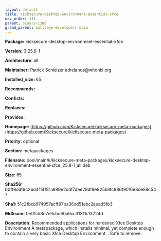 ```yaml
---
layout: default
title: kicksecure-desktop-environment-essential-xfce
nav_order: 115
parent: binary-i386
grand_parent: bullseye-developers main
---
```


**Package:** kicksecure-desktop-environment-essential-xfce

**Version:** 3:25.9-1

**Architecture:**  all

**Maintainer:**  Patrick Schleizer <adrelanos@whonix.org>

**Installed_size:**  65

**Recommends:**  

**Conficts:**  

**Replaces:**  

**Provides:**  

**Homepage:**  [https://github.com/Kicksecure/kicksecure-meta-packages](https://github.com/Kicksecure/kicksecure-meta-packages)

**Priority:**  optional

**Section:** metapackages

**Filename:**  pool/main/k/kicksecure-meta-packages/kicksecure-desktop-environment-essential-xfce_25.9-1_all.deb

**Size:**  65

**Sha256:**  b0ff8ddf9c26d4f14f81a989e2ddf7dee28df9e825b9fc886f90f6e8de88c547

**Sha1:**  51c2fbcb974957acff87ba36cd51ebc2aead5fb3

**Md5sum:**  0e01c58e7e9cbc60a6cc313f1c13224d

**Description:** Recommended applications for hardened Xfce Desktop Environment
 A metapackage, which installs minimal, yet complete enough
 to contain a very basic Xfce Desktop Environment.
 .
 Safe to remove.


